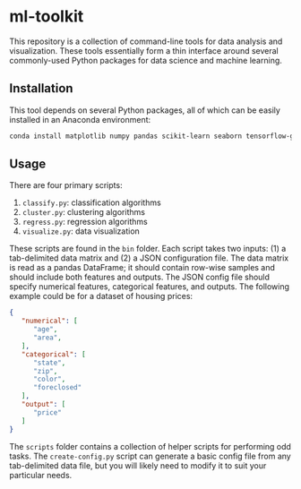 # ml-toolkit

This repository is a collection of command-line tools for data analysis and visualization. These tools essentially form a thin interface around several commonly-used Python packages for data science and machine learning.

## Installation

This tool depends on several Python packages, all of which can be easily installed in an Anaconda environment:
```bash
conda install matplotlib numpy pandas scikit-learn seaborn tensorflow-gpu==1.12.0
```

## Usage

There are four primary scripts:

1. `classify.py`: classification algorithms
2. `cluster.py`: clustering algorithms
3. `regress.py`: regression algorithms
4. `visualize.py`: data visualization

These scripts are found in the `bin` folder. Each script takes two inputs: (1) a tab-delimited data matrix and (2) a JSON configuration file. The data matrix is read as a pandas DataFrame; it should contain row-wise samples and should include both features and outputs. The JSON config file should specify numerical features, categorical features, and outputs. The following example could be for a dataset of housing prices:
```json
{
   "numerical": [
      "age",
      "area",
   ],
   "categorical": [
      "state",
      "zip",
      "color",
      "foreclosed"
   ],
   "output": [
      "price"
   ]
}
```

The `scripts` folder contains a collection of helper scripts for performing odd tasks. The `create-config.py` script can generate a basic config file from any tab-delimited data file, but you will likely need to modify it to suit your particular needs.
